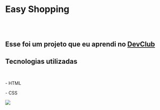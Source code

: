 <h1>Easy Shopping</h1>
<br>
<br>
<h2>Esse foi um projeto que eu aprendi no <a href="https://rodolfomori.com.br/devclub">DevClub</a></h2>
<h2>Tecnologias utilizadas</h2>
<br>
  <p>- HTML</p>
  <p>- CSS</p>

<img src="https://github.com/Muriel1988/Easy-Shopping/blob/main/Web.png?raw=true"/>

